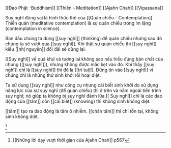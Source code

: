 [[Đạo Phật -Buddhism]]
[[Thiền - Meditation]]
[[Ajahn Chah]]
[[Vipassana]]

Suy nghĩ đúng sai là hình thức thô của [[Quán chiếu - Contemplation]]. Thiền quán (meditative contemplation) là sự quán chiếu trong im lặng (contemplation in silence). 

Ban đầu chúng ta dùng [[suy nghĩ]] (thinking) để quán chiếu nhưng sau đó chúng ta sẽ vượt qua [[suy nghĩ]]. Khi thật sự quán chiếu thì [[suy nghĩ]] kiểu [[nhị nguyên]] đối đãi sẽ dừng lại. 

[[Suy nghĩ]] về quá khứ và tương lai không sao nếu hiểu đúng bản chất của chúng ([[suy nghĩ]]), nhưng không được mắc kẹt vào đó. Khi thấy [[suy nghĩ]] chỉ là [[suy nghĩ]] thì đó là [[trí tuệ]]. Đừng tin vào [[suy nghĩ]] vì chúng chỉ là những thứ sinh khởi rồi hoại diệt. 

Ta sử dụng [[suy nghĩ]] như công cụ nhưng cái biết sinh khởi do sử dụng năng lực của sự suy nghĩ (để quán chiếu) thì ở trên và nằm ngoài tiến trình suy nghĩ; nó giúp ta không bị suy nghĩ đánh lừa.[[ Suy nghĩ]] chỉ là các dao động của [[tâm]]  còn [[cái biết]] (knowing) thì không sinh không diệt.

[[tâm]] tạo ra dao động là tâm ô nhiễm. [[chân tâm]] thì chỉ tồn tại, không sinh không diệt.

[^1]
[^1]: [[Những lời dạy vượt thời gian của Ajahn Chah]] p567